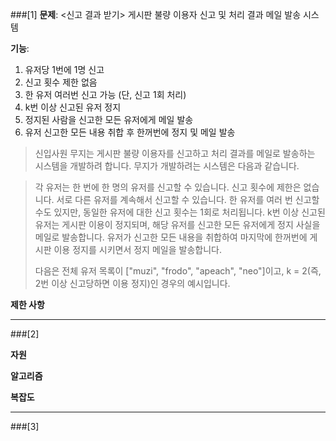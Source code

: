 ###[1]
**문제**: <신고 결과 받기> 게시판 불량 이용자 신고 및 처리 결과 메일 발송 시스템

**기능**:
  1. 유저당 1번에 1명 신고
  2. 신고 횟수 제한 없음
  3. 한 유저 여러번 신고 가능 (단, 신고 1회 처리)
  4. k번 이상 신고된 유저 정지
  5. 정지된 사람을 신고한 모든 유저에게 메일 발송
  6. 유저 신고한 모든 내용 취합 후 한꺼번에 정지 및 메일 발송
>신입사원 무지는 게시판 불량 이용자를 신고하고 처리 결과를 메일로 발송하는 시스템을 개발하려 합니다. 무지가 개발하려는 시스템은 다음과 같습니다.

>각 유저는 한 번에 한 명의 유저를 신고할 수 있습니다.
신고 횟수에 제한은 없습니다. 서로 다른 유저를 계속해서 신고할 수 있습니다.
한 유저를 여러 번 신고할 수도 있지만, 동일한 유저에 대한 신고 횟수는 1회로 처리됩니다.
k번 이상 신고된 유저는 게시판 이용이 정지되며, 해당 유저를 신고한 모든 유저에게 정지 사실을 메일로 발송합니다.
유저가 신고한 모든 내용을 취합하여 마지막에 한꺼번에 게시판 이용 정지를 시키면서 정지 메일을 발송합니다.
> 
>다음은 전체 유저 목록이 ["muzi", "frodo", "apeach", "neo"]이고, k = 2(즉, 2번 이상 신고당하면 이용 정지)인 경우의 예시입니다.

**제한 사항**


---
###[2]

**자원**

**알고리즘**

**복잡도**

---
###[3]